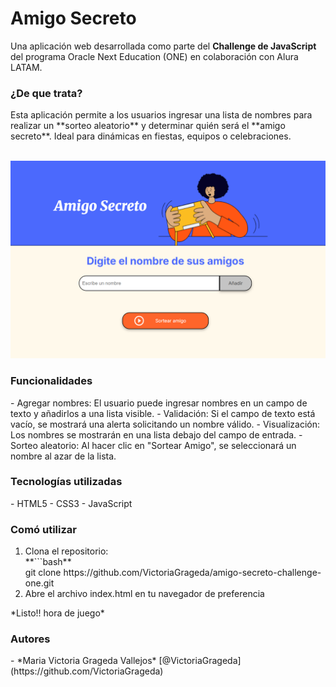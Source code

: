 <h1> Amigo Secreto </h1>

Una aplicación web desarrollada como parte del **Challenge de JavaScript** del programa Oracle Next Education (ONE) en colaboración con Alura LATAM.

<h3>¿De que trata?</h3>
Esta aplicación permite a los usuarios ingresar una lista de nombres para realizar un **sorteo aleatorio** y determinar quién será el **amigo secreto**. Ideal para dinámicas en fiestas, equipos o celebraciones.

<br>![sorteo de amigo secreto](assets/captura1.png)

<h3>Funcionalidades</h3>
-  Agregar nombres: El usuario puede ingresar nombres en un campo de texto y añadirlos a una lista visible.
-  Validación: Si el campo de texto está vacío, se mostrará una alerta solicitando un nombre válido.
-  Visualización: Los nombres se mostrarán en una lista debajo del campo de entrada.
-  Sorteo aleatorio: Al hacer clic en "Sortear Amigo", se seleccionará un nombre al azar de la lista.

<h3>Tecnologías utilizadas</h3>
- HTML5
- CSS3
- JavaScript

<h3>Comó utilizar</h3>
<ol>
  <li>Clona el repositorio:</li>
  **```bash**
   <br>git clone https://github.com/VictoriaGrageda/amigo-secreto-challenge-one.git
  <li>Abre el archivo index.html en tu navegador de preferencia</li>
 
</ol>
 *Listo!! hora de juego*
<h3>Autores</h3>
- *Maria Victoria Grageda Vallejos* [@VictoriaGrageda](https://github.com/VictoriaGrageda)

